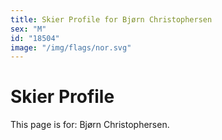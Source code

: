 ```yaml
---
title: Skier Profile for Bjørn Christophersen
sex: "M"
id: "18504"
image: "/img/flags/nor.svg" 
---
```


# Skier Profile

This page is for: Bjørn Christophersen.
    